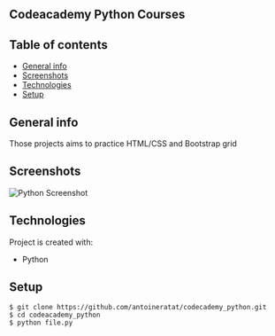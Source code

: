 ## Codeacademy Python Courses

## Table of contents

-   [General info](#general-info)
-   [Screenshots](#screenshots)
-   [Technologies](#technologies)
-   [Setup](#setup)

## General info

Those projects aims to practice HTML/CSS and Bootstrap grid

## Screenshots

![Python Screenshot](https://github.com/antoineratat/codecademy_python/blob/master/screenshots/1.jpeg?raw=true)

## Technologies

Project is created with:

-   Python

## Setup

```
$ git clone https://github.com/antoineratat/codecademy_python.git
$ cd codeacademy_python
$ python file.py
```

